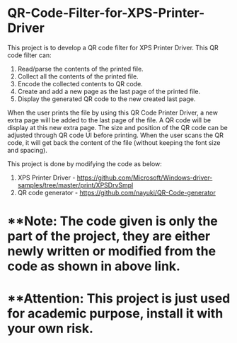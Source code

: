 # QR-Code-Filter-for-XPS-Printer-Driver

This project is to develop a QR code filter for XPS Printer Driver. This QR code filter can:
1.	Read/parse the contents of the printed file.
2.	Collect all the contents of the printed file.
3.	Encode the collected contents to QR code.
4.	Create and add a new page as the last page of the printed file.
5.	Display the generated QR code to the new created last page.

When the user prints the file by using this QR Code Printer Driver, a new extra page will be added to the last page of the file. A QR code will be display at this new extra page. The size and position of the QR code can be adjusted through QR code UI before printing. When the user scans the QR code, it will get back the content of the file (without keeping the font size and spacing).

This project is done by modifying the code as below:
1.	XPS Printer Driver - https://github.com/Microsoft/Windows-driver-samples/tree/master/print/XPSDrvSmpl
2.	QR code generator - https://github.com/nayuki/QR-Code-generator



# **Note: The code given is only the part of the project, they are either newly written or modified from the code as shown in above link.
# **Attention: This project is just used for academic purpose, install it with your own risk.

